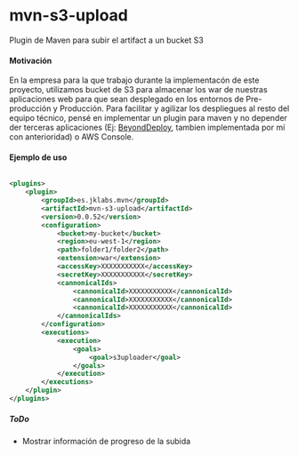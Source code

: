 # mvn-s3-upload

Plugin de Maven para subir el artifact a un bucket S3

#### Motivación

En la empresa para la que trabajo durante la implementacón de este proyecto, utilizamos bucket de S3 para almacenar los 
war de nuestras aplicaciones web para que sean desplegado en los entornos de Pre-producción y Producción.
Para facilitar y agilizar los despliegues al resto del equipo técnico, pensé en implementar un plugin para maven y no 
depender der terceras aplicaciones (Ej: [BeyondDeploy](https://jcprieto.ml/portfolio.html), tambien implementada por mí 
con anterioridad) o AWS Console.

#### Ejemplo de uso

```xml

<plugins>
    <plugin>
        <groupId>es.jklabs.mvn</groupId>
        <artifactId>mvn-s3-upload</artifactId>
        <version>0.0.52</version>
        <configuration>
            <bucket>my-bucket</bucket>
            <region>eu-west-1</region>
            <path>folder1/folder2</path>
            <extension>war</extension>
            <accessKey>XXXXXXXXXXX</accessKey>
            <secretKey>XXXXXXXXXXX</secretKey>
            <cannonicalIds>
                <cannonicalId>XXXXXXXXXXX</cannonicalId>
                <cannonicalId>XXXXXXXXXXX</cannonicalId>
                <cannonicalId>XXXXXXXXXXX</cannonicalId>
            </cannonicalIds>
        </configuration>
        <executions>
            <execution>
                <goals>
                    <goal>s3uploader</goal>
                </goals>
            </execution>
        </executions>
    </plugin>
</plugins>
```

##### ToDo

- Mostrar información de progreso de la subida
